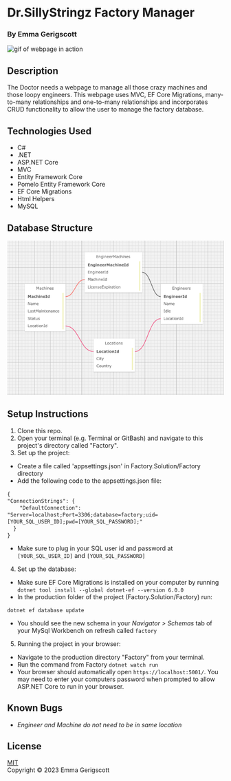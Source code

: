 # Dr.SillyStringz Factory Manager

### By Emma Gerigscott

![gif of webpage in action](./Factory/wwwroot/img/sillystringz.gif)

## Description

The Doctor needs a webpage to manage all those crazy machines and those loopy engineers. This webpage uses MVC, EF Core Migrations, many-to-many relationships and one-to-many relationships and incorporates CRUD functionality to allow the user to manage the factory database.

## Technologies Used

* C#
* .NET
* ASP.NET Core
* MVC
* Entity Framework Core
* Pomelo Entity Framework Core
* EF Core Migrations
* Html Helpers
* MySQL

## Database Structure

![image of schema connections](./Factory/wwwroot/img/schema.png)

## Setup Instructions

1. Clone this repo.
2. Open your terminal (e.g. Terminal or GitBash) and navigate to this project's directory called "Factory".
3. Set up the project:
  * Create a file called 'appsettings.json' in Factory.Solution/Factory directory
  * Add the following code to the appsettings.json file:
  ```
  {
  "ConnectionStrings": {
      "DefaultConnection": "Server=localhost;Port=3306;database=factory;uid=[YOUR_SQL_USER_ID];pwd=[YOUR_SQL_PASSWORD];"
    }
  }
  ```
  * Make sure to plug in your SQL user id and password at ```[YOUR_SQL_USER_ID]``` and ```[YOUR_SQL_PASSWORD]```
4. Set up the database:
  * Make sure EF Core Migrations is installed on your computer by running ```dotnet tool install --global dotnet-ef --version 6.0.0```
  * In the production folder of the project (Factory.Solution/Factory) run:
  ```
  dotnet ef database update
  ```
  * You should see the new schema in your _Navigator > Schemas_ tab of your MySql Workbench on refresh called ```factory```
5. Running the project in your browser:
  * Navigate to the production directory "Factory" from your terminal.
  * Run the command from Factory ```dotnet watch run```
  * Your browser should automatically open ```https://localhost:5001/```. You may need to enter your computers password when prompted to allow ASP.NET Core to run in your browser.


## Known Bugs

* _Engineer and Machine do not need to be in same location_

## License
[MIT](https://opensource.org/licenses/MIT)  
Copyright © 2023 Emma Gerigscott